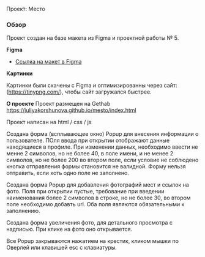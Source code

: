 Проект: Место

### Обзор

Проект создан на базе макета из Figma и проектной работы № 5.

**Figma**

* [Ссылка на макет в Figma](https://www.figma.com/file/kRVLKwYG3d1HGLvh7JFWRT/JavaScript.-Sprint-6?node-id=1124-2&t=YpoTCl3TLcC5l7xz-0)

**Картинки**

Картинки были скачены с Figma и оптимизированны через сайт: (https://tinypng.com/), чтобы сайт загружался быстрее.

**О проекте**
Проект размещен на Gethab https://juliyakorshunova.github.io/mesto/index.html

Проект написан на html / css / js

Создана форма (всплывающее окно) Popup для внесения информации о пользователе. ПОля ввода при открытии отображают данные находящиеся в профиле. При изменении данных, необходимо ввести не менне 2 символов, но не более 40, в поле имени, и не менее 2 символов, но не более 200 во втором поле, если условие не соблюдено кнопка отправления формы становится не валидной. Форму нельзя отправить, если хоть одно поле не заполнено.

Создана форма Popup для добавления фотографий мест и ссылок на фото. Поля при открытии пустые, требование при введении наименования более 2 символов в строке, но не более 30, во втором поле необходимо добавть url. Оба поля являются обязательными к заполнению.

Создана форма увеличения фото, для детального просмотра с надписью. При клике на фото оно открывается.

Все Popup закрываются нажатием на крестик, кликом мышки по Оверлей или клавишей esc с клавиатуры.